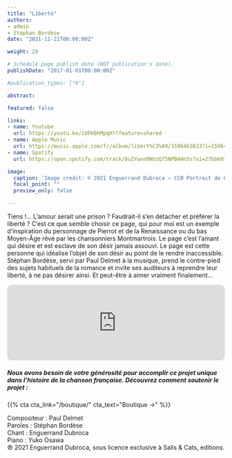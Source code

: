 ```yaml
---
title: "Liberté"
authors:
- admin
- Stéphan Bordèse
date: "2021-11-21T00:00:00Z"

weight: 20

# Schedule page publish date (NOT publication's date).
publishDate: "2017-01-01T00:00:00Z"

#publication_types: ["0"]

abstract: 

featured: false

links:
- name: Youtube
  url: https://youtu.be/iUFKBhMpqXY?feature=shared
- name: Apple Music
  url: https://music.apple.com/fr/album/libert%C3%A9/1596463833?i=1596464320
- name: Spotify
  url: https://open.spotify.com/track/6u2Ywxn0NUzQ75NPBAHn5s?si=27bb60758f03401c

image:
  caption: 'Image credit: © 2021 Enguerrand Dubroca – CCØ Portrait de Charles Dominique Martin, dit Paul Legrand (1816-1898), mime, par Nadar vers 1860 – Paris Collections / Musée Carnavalet'
  focal_point: ""
  preview_only: false

---
```


Tiens !... L’amour serait une prison ? Faudrait-il s’en détacher et préférer la liberté ? C’est ce que semble choisir ce page, qui pour moi est un exemple d’inspiration du personnage de Pierrot et de la Renaissance ou du bas Moyen-Âge rêvé par les chansonniers Montmartrois. Le page c’est l’amant qui désire et est esclave de son désir jamais assouvi. Le page est cette personne qui idéalise l’objet de son désir au point de le rendre inaccessible. Stéphan Bordèse, servi par Paul Delmet à la musique, prend le contre-pied des sujets habituels de la romance et invite ses auditeurs à reprendre leur liberté, à ne pas désirer ainsi. Et peut-être à aimer vraiment finalement…


<iframe allow="autoplay *; encrypted-media *; fullscreen *; clipboard-write" frameborder="0" height="175" style="width:100%;max-width:720px;overflow:hidden;border-radius:10px;" sandbox="allow-forms allow-popups allow-same-origin allow-scripts allow-storage-access-by-user-activation allow-top-navigation-by-user-activation" src="https://embed.music.apple.com/fr/album/libert%C3%A9/1596463833?i=1596464320"></iframe>

##### Nous avons besoin de votre générosité pour accomplir ce projet unique dans l’histoire de la chanson française. Découvrez comment soutenir le projet :
{{% cta cta_link="/boutique/" cta_text="Boutique →" %}}

<p>Compositeur : Paul Delmet <br>
Paroles : Stéphan Bordèse<br>
Chant : Enguerrand Dubroca<br>
Piano : Yuko Osawa<br>
℗ 2021 Enguerrand Dubroca, sous licence exclusive à Salis & Cats, editions.</p>


